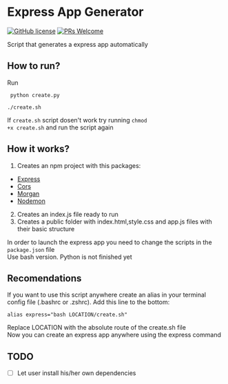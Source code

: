 # Express App Generator
[![GitHub license](https://img.shields.io/github/license/Naereen/StrapDown.js.svg)](https://github.com/GabrielCrackPro/express-app-generator/master/LICENSE)
[![PRs Welcome](https://img.shields.io/badge/PRs-welcome-brightgreen.svg?style=flat-square)](https://github.com/GabrielCrackPro/express-app-generator/pulls)

Script that generates a express app automatically

## How to run?

Run

```
 python create.py
```
```
./create.sh
```
If <code>create.sh</code> script dosen't work try running <code>chmod +x create.sh</code> and run the script again

## How it works?
1. Creates an npm project with this packages: 
  - <a href="https://www.npmjs.com/package/express" target="blank">Express</a>
  - <a href="https://www.npmjs.com/package/cors" target="blank">Cors</a>
  - <a href="https://www.npmjs.com/package/morgan" target="blank">Morgan</a>
  - <a href="https://www.npmjs.com/package/nodemon" target="blank">Nodemon</a>
2. Creates an index.js file ready to run
3. Creates a public folder with index.html,style.css and app.js files with their basic structure

In order to launch the express app you need to change the scripts in the <code>package.json</code> file
<br>
Use bash version. Python is not finished yet

## Recomendations

If you want to use this script anywhere create an alias in your terminal config file (.bashrc or .zshrc). Add this line to the bottom:
```
alias express="bash LOCATION/create.sh"
````
Replace LOCATION with the absolute route of the create.sh file
<br>
Now you can create an express app anywhere using the express command

## TODO
 - [ ] Let user install his/her own dependencies

